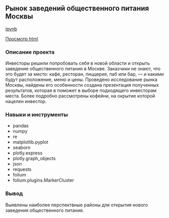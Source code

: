 ## Рынок заведений общественного питания Москвы

[ipynb](https://github.com/Roman-K11/Portfolio/blob/d4620f0a4746736708d6107508eca5ddf2a425dc/Moscow%20Cafe/Cafe.ipynb)

[Просмотр html](https://rawcdn.githack.com/Roman-K11/Portfolio/e9d5377365c83dfabea2e24f33f40cabe5578df8/Moscow%20Cafe/Cafe.html)

### Описание проекта
Инвесторы решили попробовать себя в новой области и открыть заведение общественного питания в Москве. Заказчики не знают, что это будет за место: кафе, ресторан, пиццерия, паб или бар, — и какими будут расположение, меню и цены. Проведено исследование рынка Москвы, найдены его особенности создана презентация полученных результатов, которая в поможет в выборе подходящего инвесторам места. Более подробно рассмотрены кофейни, на окрытие которой нацелен инвестор.

### Навыки и инструменты
- pandas
- numpy
- re
- matplotlib.pyplot
- seaborn
- plotly.express
- plotly.graph_objects
- json
- requests
- folium
- folium.plugins.MarkerCluster

### Вывод
Выявлены наиболее перспектвные районы для открытия нового заведения общественного питания.
